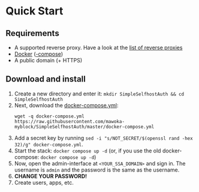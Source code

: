 # Quick Start

## Requirements

- A supported reverse proxy. Have a look at the [list of reverse proxies](/reverse-proxy)
- [Docker](https://docs.docker.com/get-docker/) ([-compose](https://docs.docker.com/compose/install/))
- A public domain (+ HTTPS)

## Download and install

1. Create a new directory and enter it: `mkdir SimpleSelfhostAuth && cd SimpleSelfhostAuth`
2. Next, download
   the [docker-compose.yml](https://github.com/mawoka-myblock/SimpleSelfhostAuth/blob/master/docker-compose.yml):
   ```shell
   wget -q docker-compose.yml https://raw.githubusercontent.com/mawoka-myblock/SimpleSelfhostAuth/master/docker-compose.yml
   ```
3. Add a secret key by running `sed -i "s/NOT_SECRET/$(openssl rand -hex 32)/g" docker-compose.yml`.
4. Start the stack: `docker compose up -d` (or, if you use the old docker-compose: `docker compose up -d`)
5. Now, open the admin-interface at `<YOUR_SSA_DOMAIN>` and sign in. The username is `admin` and the password is the
   same as the username.
6. **CHANGE YOUR PASSWORD!**
7. Create users, apps, etc.
